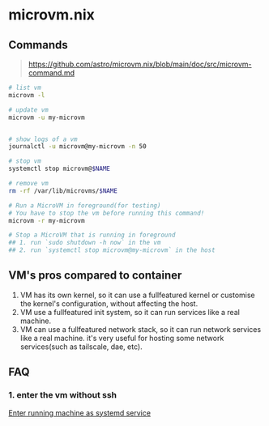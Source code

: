 # microvm.nix

## Commands

> https://github.com/astro/microvm.nix/blob/main/doc/src/microvm-command.md

```bash
# list vm
microvm -l

# update vm
microvm -u my-microvm


# show logs of a vm
journalctl -u microvm@my-microvm -n 50

# stop vm
systemctl stop microvm@$NAME

# remove vm
rm -rf /var/lib/microvms/$NAME

# Run a MicroVM in foreground(for testing)
# You have to stop the vm before running this command!
microvm -r my-microvm

# Stop a MicroVM that is running in foreground
## 1. run `sudo shutdown -h now` in the vm
## 2. run `systemctl stop microvm@my-microvm` in the host
```

## VM's pros compared to container

1. VM has its own kernel, so it can use a fullfeatured kernel or customise the kernel's
   configuration, without affecting the host.
1. VM use a fullfeatured init system, so it can run services like a real machine.
1. VM can use a fullfeatured network stack, so it can run network services like a real machine. it's
   very useful for hosting some network services(such as tailscale, dae, etc).

## FAQ

### 1. enter the vm without ssh

[Enter running machine as systemd service](https://github.com/astro/microvm.nix/issues/123)
